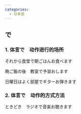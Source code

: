 ```yaml
---
categories:
  - 日本語
---
```

## で

### 1. 体言で　动作进行的场所

それから食堂で朝ごはんお食べます

晩ご飯の後　教室で予習おします

日曜日はよく部屋でギターお弾きます

### 2. 体言で　动作的方式方法

ときどき　ラジオで音楽お聴きます